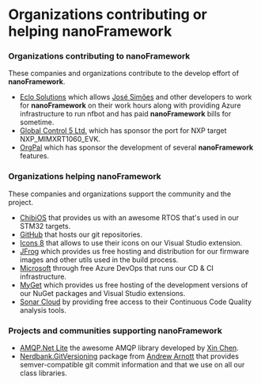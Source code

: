 # Organizations contributing or helping **nanoFramework**

### Organizations contributing to **nanoFramework**

These companies and organizations contribute to the develop effort of **nanoFramework**.

- [Eclo Solutions](http://www.eclo.solutions) which allows [José Simões](https://github.com/josesimoes) and other developers to work for **nanoFramework** on their work hours along with providing Azure infrastructure to run nfbot and has paid **nanoFramework** bills for sometime.
- [Global Control 5 Ltd.](https://www.gc5.pl) which has sponsor the port for NXP target NXP_MIMXRT1060_EVK.
- [OrgPal](https://www.orgpal.com/) which has sponsor the development of several **nanoFramework** features.

### Organizations helping **nanoFramework**

These companies and organizations support the community and the project.

- [ChibiOS](http://www.chibios.org/dokuwiki/doku.php) that provides us with an awesome RTOS that's used in our STM32 targets.
- [GitHub](https://www.github.com) that hosts our git repositories.
- [Icons 8](https://icons8.com/) that allows to use their icons on our Visual Studio extension.
- [JFrog](https://bintray.com/) which provides us free hosting and distribution for our firmware images and other utils used in the build process.
- [Microsoft](https://dev.azure.com) through free Azure DevOps that runs our CD & CI infrastructure.
- [MyGet](https://www.myget.org) which provides us free hosting of the development versions of our NuGet packages and Visual Studio extensions.
- [Sonar Cloud](https://sonarcloud.io/about) by providing free access to their Continuous Code Quality analysis tools.

### Projects and communities supporting **nanoFramework**

- [AMQP.Net Lite](https://github.com/Azure/amqpnetlite) the awesome AMQP library developed by [Xin Chen](https://github.com/xinchen10).
- [Nerdbank.GitVersioning](https://github.com/AArnott/Nerdbank.GitVersioning) package from [Andrew Arnott](https://github.com/AArnott) that provides semver-compatible git commit information and that we use on all our class libraries.
